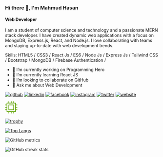 

### Hi there 👋, I'm Mahmud Hasan
#### Web Developer


I am a student of computer science and technology and a passionate MERN stack developer. I have created dynamic web applications with a focus on MongoDB, Express.js, React, and Node.js. I love collaborating with teams and staying up-to-date with web development trends.


Skills: HTML5 /  CSS3 / React Js / ES6 / Node Js / Express Js / Tailwind CSS / Bootstrap / MongoDB / Firebase Authentication / 

- 🔭 I’m currently working on Programming Hero 
- 🌱 I’m currently learning React JS 
- 👯 I’m looking to collaborate on GitHub 
- 💬 Ask me about Web Development 


[<img src='https://cdn.jsdelivr.net/npm/simple-icons@3.0.1/icons/github.svg' alt='github' height='40'>](https://github.com/alif819015)  [<img src='https://cdn.jsdelivr.net/npm/simple-icons@3.0.1/icons/linkedin.svg' alt='linkedin' height='40'>](https://www.linkedin.com/in/mahmudhasan819015/)  [<img src='https://cdn.jsdelivr.net/npm/simple-icons@3.0.1/icons/facebook.svg' alt='facebook' height='40'>](https://www.facebook.com/mahmud.hassan.140193)  [<img src='https://cdn.jsdelivr.net/npm/simple-icons@3.0.1/icons/instagram.svg' alt='instagram' height='40'>](https://www.instagram.com/mahmudhasanalif/)  [<img src='https://cdn.jsdelivr.net/npm/simple-icons@3.0.1/icons/twitter.svg' alt='twitter' height='40'>](https://twitter.com/MahmudHasan81)  [<img src='https://cdn.jsdelivr.net/npm/simple-icons@3.0.1/icons/icloud.svg' alt='website' height='40'>](https://mahmud-hasan-portfolio.netlify.app/)  

<a href='https://docs.github.com/en/developers'><img src='https://raw.githubusercontent.com/acervenky/animated-github-badges/master/assets/devbadge.gif' width='40' height='40'></a> 

[![trophy](https://github-profile-trophy.vercel.app/?username=alif819015)](https://github.com/ryo-ma/github-profile-trophy)

[![Top Langs](https://github-readme-stats.vercel.app/api/top-langs/?username=alif819015)](https://github.com/anuraghazra/github-readme-stats)

![GitHub metrics](https://metrics.lecoq.io/alif819015)  

![GitHub streak stats](https://streak-stats.demolab.com/?user=alif819015)  

